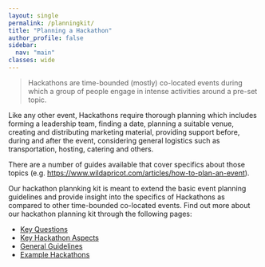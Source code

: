 ```yaml
---
layout: single
permalink: /planningkit/
title: "Planning a Hackathon"
author_profile: false
sidebar:
  nav: "main"
classes: wide
---
```


>Hackathons are time-bounded (mostly) co-located events during which a group of people engage in intense activities around a pre-set topic.

Like any other event, Hackathons require thorough planning which includes forming a leadership team, finding a date, planning a suitable venue, creating and distributing marketing material, providing support before, during and after the event, considering general logistics such as transportation, hosting, catering and others.

There are a number of guides available that cover specifics about those topics (e.g. <a href="https://www.wildapricot.com/articles/how-to-plan-an-event">https://www.wildapricot.com/articles/how-to-plan-an-event</a>).

Our hackathon plannking kit is meant to extend the basic event planning guidelines and provide insight into the specifics of Hackathons as compared to other time-bounded co-located events. Find out more about our hackathon planning kit through the following pages:

<ul>
  <li><a href="{{ relative_url }}/hackathon-planning-kit/key-questions">Key Questions</a></li>
  <li><a href="{{ relative_url }}/hackathon-planning-kit/features">Key Hackathon Aspects</a></li>
  <li><a href="{{ relative_url }}/hackathon-planning-kit/general-guidelines">General Guidelines</a></li>
  <li><a href="{{ relative_url }}/hackathon-planning-kit/example-trees">Example Hackathons</a></li>
</ul>
